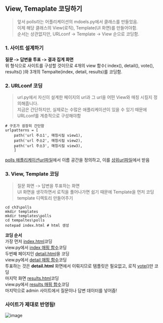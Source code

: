 ## View, Temaplate 코딩하기
> 앞서 polls라는 어플리케이션의 mdoels.py에서 클래스를 만들었음.      
> 이제 해당 클래스의 View(로직), Template(UI 화면)를 만들어야함.    
> 순서는 상관없지만, URLconf -> Template -> View 순으로 코딩함.   

### 1. 사이트 설계하기
**질문 -> 답변을 투표 -> 결과 집계 화면**   
위 형식으로 사이트를 구성할 것이므로 4개의 view 함수( index(), detail(), vote(), results() )와 3개의 Tempalte(index, detail, results)를 코딩함.   

### 2. URLconf 코딩
> url.py에서 자신이 설계한 페이지의 url과 그 url을 어떤 View와 매칭 시킬지 정의해줍니다.   
> 지금은 간단하지만, 실제로는 수많은 애플리케이션이 있을 수 있기 때문에 URLconf를 계층적으로 구성해야함   
```shell
# 구조가 굉장히 간단함
urlpatterns = [
    path('url 주소1', 매칭시킬 view1),
    path('url 주소2', 매칭시킬 view2),
    path('url 주소3', 매칭시킬 view3),
    ]
```
[polls 애플리케이션url파일](https://github.com/inhovation97/Django_study/blob/main/django_ex/ch3/polls/urls.py)에서 이름 공간을 정의하고, 이를 
[상위url파일](https://github.com/inhovation97/Django_study/blob/main/django_ex/ch3/mysite/urls.py)에서 받음

### 3. View, Template 코딩
> 질문 화면 -> 답변을 투표하는 화면   
> UI 화면을 생각하면서 로직을 풀어나가면 쉽기 때문에 Template을 먼저 코딩   
template 디렉토리 만들어주기
```shell
cd ch3\polls
mkdir templates
mkdir templates\polls   
cd tempaltes\polls
notepad index.html # html 생성
```
**코딩 순서**   
가장 먼저 [index.html](https://github.com/inhovation97/Django_study/blob/main/django_ex/ch3/polls/templates/polls/index.html)코딩   
view.py에서 [index 매핑 함수](https://github.com/inhovation97/Django_study/blob/main/django_ex/ch3/polls/views.py)코딩   
두번째 페이지인 [detail.html](https://github.com/inhovation97/Django_study/blob/main/django_ex/ch3/polls/templates/polls/detail.html)을 코딩   
view.py에서 [detail 매핑 함수](https://github.com/inhovation97/Django_study/blob/main/django_ex/ch3/polls/views.py)코딩   
투표하는 것은 **detail.html** 화면에서 이뤄지므로 템플릿은 필요없고, 로직 [vote()](https://github.com/inhovation97/Django_study/blob/main/django_ex/ch3/polls/views.py)만 코딩   
마지막 화면 [results.html](https://github.com/inhovation97/Django_study/blob/main/django_ex/ch3/polls/templates/polls/results.html)코딩   
view.py에서 [results 매핑 함수](https://github.com/inhovation97/Django_study/blob/main/django_ex/ch3/polls/views.py)코딩  
마지막으로 admin 사이트에서 질문이나 답변 데이터를 넣어줌!   
### 사이트가 제대로 반영됨!
![image](https://user-images.githubusercontent.com/59557720/107852851-42afea80-6e56-11eb-9d40-a8b235f72f78.png)   



